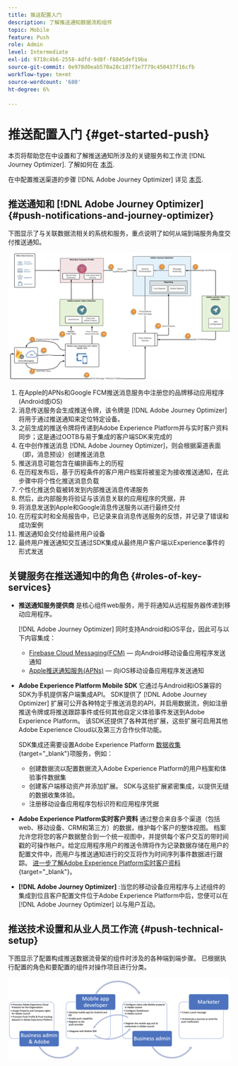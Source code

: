 ```yaml
---
title: 推送配置入门
description: 了解推送通知数据流和组件
topic: Mobile
feature: Push
role: Admin
level: Intermediate
exl-id: 9718c4b6-2558-4dfd-9d8f-f8845def19ba
source-git-commit: 0e978d0eab570a28c187f3e7779c450437f16cfb
workflow-type: tm+mt
source-wordcount: '680'
ht-degree: 6%

---
```


# 推送配置入门 {#get-started-push}

本页将帮助您在中设置和了解推送通知所涉及的关键服务和工作流 [!DNL Journey Optimizer]. 了解如何在 [本页](../messages/create-push.md).

在中配置推送渠道的步骤 [!DNL Adobe Journey Optimizer] 详见 [本页](push-configuration.md).

## 推送通知和 [!DNL Adobe Journey Optimizer] {#push-notifications-and-journey-optimizer}

下图显示了与关联数据流相关的系统和服务，重点说明了如何从端到端服务角度交付推送通知。

![](assets/push-flow.png)

1. 在Apple的APNs和Google FCM推送消息服务中注册您的品牌移动应用程序(Android或iOS)
1. 消息传送服务会生成推送令牌，该令牌是 [!DNL Adobe Journey Optimizer] 将用于通过推送通知来定位特定设备。
1. 之前生成的推送令牌将传递到Adobe Experience Platform并与实时客户资料同步；这是通过OOTB与易于集成的客户端SDK来完成的
1. 在中创作推送消息 [!DNL Adobe Journey Optimizer]，则会根据渠道表面（即，消息预设）创建推送消息
1. 推送消息可能包含在编排画布上的历程
1. 在历程发布后，基于历程条件的客户用户档案将被鉴定为接收推送通知，在此步骤中将个性化推送消息负载
1. 个性化推送负载被转发到内部推送消息传递服务
1. 然后，此内部服务将验证与该消息关联的应用程序的凭据，并
1. 将消息发送到Apple和Google消息传送服务以进行最终交付
1. 在历程实时和全局报告中，已记录来自消息传送服务的反馈，并记录了错误和成功案例
1. 推送通知会交付给最终用户设备
1. 最终用户推送通知交互通过SDK集成从最终用户客户端以Experience事件的形式发送

## 关键服务在推送通知中的角色 {#roles-of-key-services}

* **推送通知服务提供商** 是核心组件web服务，用于将通知从远程服务器传递到移动应用程序。

   [!DNL Adobe Journey Optimizer]  同时支持Android和iOS平台，因此可与以下内容集成：
   * [Firebase Cloud Messaging(FCM)](https://firebase.google.com/docs/cloud-messaging)  — 向Android移动设备应用程序发送通知
   * [Apple推送通知服务(APNs)](https://developer.apple.com/library/archive/documentation/NetworkingInternet/Conceptual/RemoteNotificationsPG/APNSOverview.html)  — 向iOS移动设备应用程序发送通知

* **Adobe Experience Platform Mobile SDK** 它通过与Android和iOS兼容的SDK为手机提供客户端集成API。 SDK提供了 [!DNL Adobe Journey Optimizer] 扩展可公开各种特定于推送消息的API，并启用数据流，例如注册推送令牌或将推送跟踪事件或任何其他自定义体验事件发送到Adobe Experience Platform。 该SDK还提供了各种其他扩展，这些扩展可启用其他Adobe Experience Cloud以及第三方合作伙伴功能。

   SDK集成还需要设置Adobe Experience Platform [数据收集](https://experienceleague.adobe.com/docs/experience-platform/tags/home.html?lang=zh-Hans){target=&quot;_blank&quot;}项服务，例如：

   * 创建数据流以配置数据流入Adobe Experience Platform的用户档案和体验事件数据集
   * 创建客户端移动资产并添加扩展。 SDK与这些扩展紧密集成，以提供无缝的数据收集体验。
   * 注册移动设备应用程序包标识符和应用程序凭据

* **Adobe Experience Platform实时客户资料**  通过整合来自多个渠道（包括web、移动设备、CRM和第三方）的数据，维护每个客户的整体视图。 档案允许您将您的客户数据整合到一个统一视图中，并提供每个客户交互的带时间戳的可操作帐户。给定应用程序用户的推送令牌将作为记录数据存储在用户的配置文件中，而用户与推送通知进行的交互将作为时间序列事件数据进行跟踪。 [进一步了解Adobe Experience Platform实时客户资料](https://experienceleague.adobe.com/docs/experience-platform/profile/home.html?lang=zh-Hans){target=&quot;_blank&quot;}。

* **[!DNL Adobe Journey Optimizer]** :当您的移动设备应用程序与上述组件的集成到位且客户配置文件位于Adobe Experience Platform中后，您便可以在 [!DNL Adobe Journey Optimizer] 以与用户互动。

## 推送技术设置和从业人员工作流 {#push-technical-setup}

下图显示了配置构成推送数据流骨架的组件时涉及的各种端到端步骤。 已根据执行配置的角色和要配置的组件对操作项目进行分类。

![](assets/user-flow.png)
